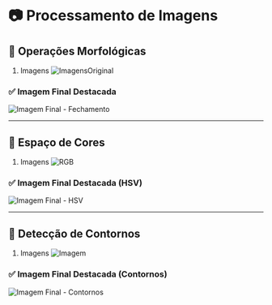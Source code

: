 # 📷 Processamento de Imagens


## 📌 Operações Morfológicas

1. Imagens 
![ImagensOriginal](![image](https://github.com/user-attachments/assets/e1bc7c82-f8a4-4aed-9063-18778a29e768))


### ✅ Imagem Final Destacada  
![Imagem Final - Fechamento](![image](https://github.com/user-attachments/assets/eecd7cf9-81ec-4b89-82a3-f3399b57d1a3))

---

## 📌 Espaço de Cores


1. Imagens 
![RGB](![image](https://github.com/user-attachments/assets/e83bff43-b8df-4c3e-a63b-bff3ee118a35))

### ✅ Imagem Final Destacada (HSV)  
![Imagem Final - HSV](![image](https://github.com/user-attachments/assets/7790c560-978e-4479-b692-214e83b18028))

---

## 📌 Detecção de Contornos


1. Imagens 
![Imagem](![image](https://github.com/user-attachments/assets/e006dbb1-3080-4459-b20f-cf880989bdb8))


### ✅ Imagem Final Destacada (Contornos)  
![Imagem Final - Contornos](![image](https://github.com/user-attachments/assets/3f1e2b15-01c8-4c32-aa8b-5cad670e2755))


